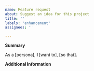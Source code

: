 ```yaml
---
name: Feature request
about: Suggest an idea for this project
title: ''
labels: 'enhancement'
assignees: ''

---
```


**Summary**
<!--
Describe the new feature/improvement you would like briefly below.

What's the problem this feature will solve?

What are you trying to do, that you are unable to achieve
with this package as it currently stands?

* Provide examples of real-world use cases that this would enable
and how it solves the problem you described.

* How do you solve this now?

* Have you tried to work around the problem using other tools?

* Could there be a different approach to solving this issue?
-->

As a [persona], I [want to], [so that].

**Additional Information**
<!--
Describe how the feature would be used, why it is needed and what it would solve.

**HINT:** You can paste https://gist.github.com links for larger files.
-->